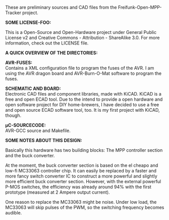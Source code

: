 These are preliminary sources and CAD files from the
Freifunk-Open-MPP-Tracker project. 


<b>SOME LICENSE-FOO:</b>

This is a Open-Source and Open-Hardware project under General Public License
v2 and Creative Commons - Attribution - ShareAlike 3.0.
For more information, check out the LICENSE file.


<b>A QUICK OVERVIEW OF THE DIRECTORIES:</b>

<b>AVR-FUSES:</b><br>
Contains a XML configuration file to program the fuses of the AVR. I am
using the AVR dragon board and AVR-Burn-O-Mat software to program the fuses.

<b>SCHEMATIC AND BOARD:</b><br>
Electronic CAD files and component libraries, made with KiCAD. KiCAD is a free and
open ECAD tool.  Due to the intend to provide a open hardware and open
software project for DIY home-brewers, I have decided to use a free and open
source ECAD software tool, too. It is my first project with KiCAD, though.


<b>µC-SOURCECODE:</b><br>
AVR-GCC source and Makefile. 


<b>SOME NOTES ABOUT THIS DESIGN:</b>

Basically this hardware has two building blocks: 
The MPP controller section and the buck converter.

At the moment, the buck converter section is based on the el cheapo and
low-fi MC33063 controller chip.  It can easily be replaced by a faster and
more fancy switch converter IC to construct a more powerful and slightly more 
efficient buck converter section.  However, with the external powerful P-MOS
switches, the efficiency was already around 94% with the first prototype 
(measured at 2 Ampere output current).

One reason to replace the MC33063 might be noise. Under low load, the
MC33063 will skip pulses of the PWM, so the switching frequency becomes
audible. 

